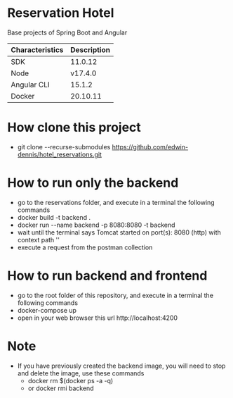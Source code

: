 # Reservation Hotel
  
  Base projects of Spring Boot and Angular 
  
| Characteristics | Description |
| --- | --- |
| SDK | 11.0.12 |
| Node | v17.4.0 |
| Angular CLI | 15.1.2 |
| Docker | 20.10.11 |

# How clone this project 
 - git clone --recurse-submodules https://github.com/edwin-dennis/hotel_reservations.git

# How to run only the backend

 - go to the reservations folder, and execute in a terminal the following commands
 - docker build -t backend .
 - docker run --name backend -p 8080:8080 -t backend
 - wait until the terminal says Tomcat started on port(s): 8080 (http) with context path ''
 - execute a request from the postman collection
 
 # How to run backend and frontend
 - go to the root folder of this repository, and execute in a terminal the following commands
 - docker-compose up
 - open in your web browser this url http://localhost:4200
 
 # Note
 - If you have previously created the backend image, you will need to stop and delete the image, use these commands
   - docker rm $(docker ps -a -q)
   - or docker rmi backend
 
